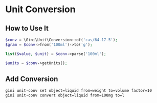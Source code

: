 # Unit Conversion

## How to Use It
```php
$conv = \Gini\Unit\Conversion::of('cas/64-17-5');
$gram = $conv->from('100ml')->to('g');

list($value, $unit) = $conv->parse('100ml');

$units = $conv->getUnits();
```

## Add Conversion
```bash
gini unit-conv set object=liquid from=weight to=volume factor=10
gini unit-conv convert object=liquid from=100mg to=l
```
